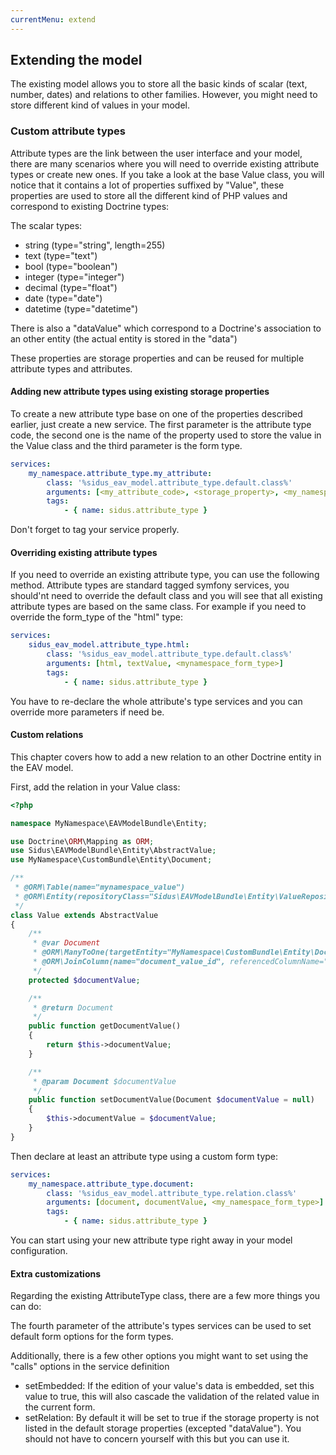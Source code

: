 ```yaml
---
currentMenu: extend
---
```


## Extending the model

The existing model allows you to store all the basic kinds of scalar (text, number, dates) and relations to other
families.
However, you might need to store different kind of values in your model.

### Custom attribute types

Attribute types are the link between the user interface and your model, there are many scenarios where you will need
to override existing attribute types or create new ones.
If you take a look at the base Value class, you will notice that it contains a lot of properties suffixed by "Value",
these properties are used to store all the different kind of PHP values and correspond to existing Doctrine types:

The scalar types:

- string (type="string", length=255)
- text (type="text")
- bool (type="boolean")
- integer (type="integer")
- decimal (type="float")
- date (type="date")
- datetime (type="datetime")

There is also a "dataValue" which correspond to a Doctrine's association to an other entity (the actual entity is stored
in the "data")

These properties are storage properties and can be reused for multiple attribute types and attributes.

#### Adding new attribute types using existing storage properties

To create a new attribute type base on one of the properties described earlier, just create a new service.
The first parameter is the attribute type code, the second one is the name of the property used to store the value in
the Value class and the third parameter is the form type.

````yaml
services:
    my_namespace.attribute_type.my_attribute:
        class: '%sidus_eav_model.attribute_type.default.class%'
        arguments: [<my_attribute_code>, <storage_property>, <my_namespace_form_type>]
        tags:
            - { name: sidus.attribute_type }
````

Don't forget to tag your service properly.

#### Overriding existing attribute types

If you need to override an existing attribute type, you can use the following method.
Attribute types are standard tagged symfony services, you should'nt need to override the default class and you will see
that all existing attribute types are based on the same class.
For example if you need to override the form_type of the "html" type:

````yaml
services:
    sidus_eav_model.attribute_type.html:
        class: '%sidus_eav_model.attribute_type.default.class%'
        arguments: [html, textValue, <mynamespace_form_type>]
        tags:
            - { name: sidus.attribute_type }
````

You have to re-declare the whole attribute's type services and you can override more parameters if need be.

#### Custom relations

This chapter covers how to add a new relation to an other Doctrine entity in the EAV model.

First, add the relation in your Value class:

````php
<?php

namespace MyNamespace\EAVModelBundle\Entity;

use Doctrine\ORM\Mapping as ORM;
use Sidus\EAVModelBundle\Entity\AbstractValue;
use MyNamespace\CustomBundle\Entity\Document;

/**
 * @ORM\Table(name="mynamespace_value")
 * @ORM\Entity(repositoryClass="Sidus\EAVModelBundle\Entity\ValueRepository")
 */
class Value extends AbstractValue
{
    /**
     * @var Document
     * @ORM\ManyToOne(targetEntity="MyNamespace\CustomBundle\Entity\Document", cascade={"persist"})
     * @ORM\JoinColumn(name="document_value_id", referencedColumnName="id", onDelete="cascade", nullable=true)
     */
    protected $documentValue;

    /**
     * @return Document
     */
    public function getDocumentValue()
    {
        return $this->documentValue;
    }

    /**
     * @param Document $documentValue
     */
    public function setDocumentValue(Document $documentValue = null)
    {
        $this->documentValue = $documentValue;
    }
}
````

Then declare at least an attribute type using a custom form type:

````yaml
services:
    my_namespace.attribute_type.document:
        class: '%sidus_eav_model.attribute_type.relation.class%'
        arguments: [document, documentValue, <my_namespace_form_type>]
        tags:
            - { name: sidus.attribute_type }
````

You can start using your new attribute type right away in your model configuration.

#### Extra customizations

Regarding the existing AttributeType class, there are a few more things you can do:

The fourth parameter of the attribute's types services can be used to set default form options for the form types.

Additionally, there is a few other options you might want to set using the "calls" options in the service definition

- setEmbedded: If the edition of your value's data is embedded, set this value to true, this will also cascade the
validation of the related value in the current form.
- setRelation: By default it will be set to true if the storage property is not listed in the default storage properties
(excepted "dataValue"). You should not have to concern yourself with this but you can use it.
